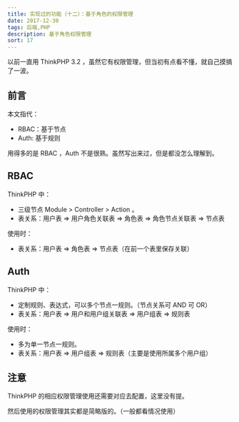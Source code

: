 ```yaml
---
title: 实现过的功能（十二）：基于角色的权限管理
date: 2017-12-30
tags: 后端,PHP
description: 基于角色权限管理
sort: 17
---
```


以前一直用 ThinkPHP 3.2 ，虽然它有权限管理，但当初有点看不懂，就自己摸搞了一波。

## 前言

本文指代：

* RBAC：基于节点
* Auth: 基于规则

用得多的是 RBAC ，Auth 不是很熟。虽然写出来过，但是都没怎么理解到。

## RBAC

ThinkPHP 中：

* 三级节点 Module > Controller > Action 。
* 表关系：用户表 => 用户角色关联表 => 角色表 => 角色节点关联表 => 节点表

使用时：

* 表关系：用户表 => 角色表 => 节点表（在前一个表里保存关联）

## Auth

ThinkPHP 中：

* 定制规则、表达式，可以多个节点一规则。（节点关系可 AND 可 OR）
* 表关系：用户表 => 用户和用户组关联表 => 用户组表 => 规则表

使用时：

* 多为单一节点一规则。
* 表关系：用户表 => 用户组表 => 规则表（主要是使用所属多个用户组）

## 注意

ThinkPHP 的相应权限管理使用还需要对应去配置，这里没有提。

然后使用的权限管理其实都是简略版的。（一般都看情况使用）